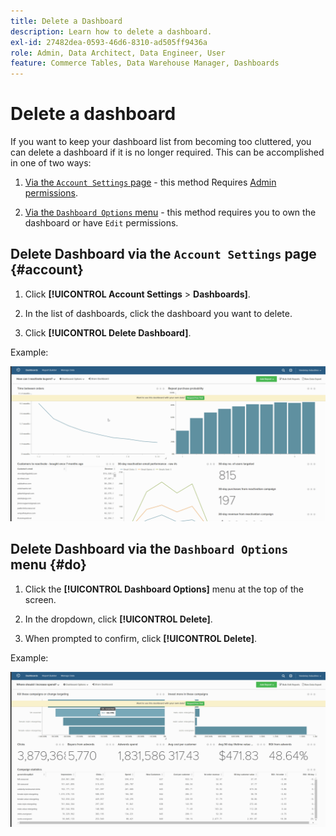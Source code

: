 ```yaml
---
title: Delete a Dashboard
description: Learn how to delete a dashboard.
exl-id: 27482dea-0593-46d6-8310-ad505ff9436a
role: Admin, Data Architect, Data Engineer, User
feature: Commerce Tables, Data Warehouse Manager, Dashboards
---
```

# Delete a dashboard

If you want to keep your dashboard list from becoming too cluttered, you can delete a dashboard if it is no longer required. This can be accomplished in one of two ways:

1. [Via the `Account Settings` page](#account) - this method Requires [Admin permissions](../../administrator/user-management/user-management.md).

1. [Via the `Dashboard Options` menu](#do) - this method requires you to own the dashboard or have `Edit` permissions.

## Delete Dashboard via the `Account Settings` page {#account}

1. Click **[!UICONTROL Account Settings** > **Dashboards]**.

1. In the list of dashboards, click the dashboard you want to delete.

1. Click **[!UICONTROL Delete Dashboard]**.

Example:

![delete dashboard](../../assets/deleting_dash.gif)<!--{: width="703" height="346"}-->

## Delete Dashboard via the `Dashboard Options` menu {#do}

1. Click the **[!UICONTROL Dashboard Options]** menu at the top of the screen.

1. In the dropdown, click **[!UICONTROL Delete]**.

1. When prompted to confirm, click **[!UICONTROL Delete]**.

Example:

![delete dashboard](../../assets/deleting_dash_2.gif)<!--{: width="703" height="347"}-->
